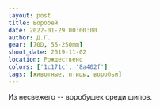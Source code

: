 ```yaml
---
layout: post
title: Воробей
date: 2022-01-29 00:00:00
author: Д.Г.
gear: [70D, 55-250mm]
shoot_date: 2019-11-02
location: Рождествено
colors: ['1c171c', '8a402f']
tags: [животные, птицы, воробьи]
---
```

Из несвежего -- воробушек среди шипов.
